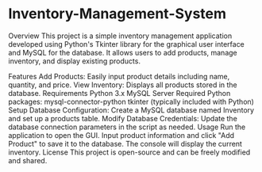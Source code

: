 # Inventory-Management-System
Overview
This project is a simple inventory management application developed using Python's Tkinter library for the graphical user interface and MySQL for the database. It allows users to add products, manage inventory, and display existing products.

Features
Add Products: Easily input product details including name, quantity, and price.
View Inventory: Displays all products stored in the database.
Requirements
Python 3.x
MySQL Server
Required Python packages:
mysql-connector-python
tkinter (typically included with Python)
Setup
Database Configuration: Create a MySQL database named Inventory and set up a products table.
Modify Database Credentials: Update the database connection parameters in the script as needed.
Usage
Run the application to open the GUI.
Input product information and click "Add Product" to save it to the database.
The console will display the current inventory.
License
This project is open-source and can be freely modified and shared.
